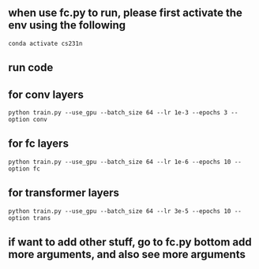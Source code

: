 ## when use fc.py to run, please first activate the env using the following

    conda activate cs231n

## run code 

## for conv layers  

    python train.py --use_gpu --batch_size 64 --lr 1e-3 --epochs 3 --option conv 

## for fc layers

    python train.py --use_gpu --batch_size 64 --lr 1e-6 --epochs 10 --option fc
## for transformer layers

    python train.py --use_gpu --batch_size 64 --lr 3e-5 --epochs 10 --option trans

## if want to add other stuff, go to fc.py bottom add more arguments, and also see more arguments